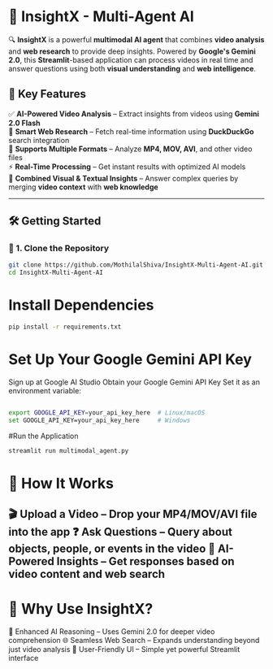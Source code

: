 # 🚀 InsightX - Multi-Agent AI  

🔍 **InsightX** is a powerful **multimodal AI agent** that combines **video analysis** and **web research** to provide deep insights. Powered by **Google's Gemini 2.0**, this **Streamlit**-based application can process videos in real time and answer questions using both **visual understanding** and **web intelligence**.  

## 🌟 Key Features  
✅ **AI-Powered Video Analysis** – Extract insights from videos using **Gemini 2.0 Flash**  
🔎 **Smart Web Research** – Fetch real-time information using **DuckDuckGo** search integration  
🎥 **Supports Multiple Formats** – Analyze **MP4, MOV, AVI**, and other video files  
⚡ **Real-Time Processing** – Get instant results with optimized AI models  
🧠 **Combined Visual & Textual Insights** – Answer complex queries by merging **video context** with **web knowledge**  

---  

## 🛠️ Getting Started  

### 🔹 1. Clone the Repository  
```sh
git clone https://github.com/MothilalShiva/InsightX-Multi-Agent-AI.git
cd InsightX-Multi-Agent-AI
```
# Install Dependencies
```sh
pip install -r requirements.txt
```
# Set Up Your Google Gemini API Key
Sign up at Google AI Studio
Obtain your Google Gemini API Key
Set it as an environment variable:
```sh

export GOOGLE_API_KEY=your_api_key_here  # Linux/macOS
set GOOGLE_API_KEY=your_api_key_here     # Windows
```
#Run the Application
```sh
streamlit run multimodal_agent.py
```
# 📌 How It Works
🎬 Upload a Video – Drop your MP4/MOV/AVI file into the app
❓ Ask Questions – Query about objects, people, or events in the video
🤖 AI-Powered Insights – Get responses based on video content and web search
---
# 🚀 Why Use InsightX?
🧩 Enhanced AI Reasoning – Uses Gemini 2.0 for deeper video comprehension
🌐 Seamless Web Search – Expands understanding beyond just video analysis
🎨 User-Friendly UI – Simple yet powerful Streamlit interface
